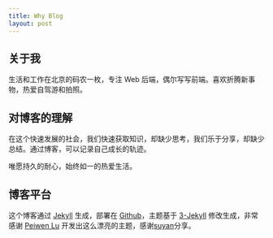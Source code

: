 ```yaml
---
title: Why Blog
layout: post
---
```


## 关于我

生活和工作在北京的码农一枚，专注 Web 后端，偶尔写写前端。喜欢折腾新事物，热爱自驾游和拍照。

## 对博客的理解

在这个快速发展的社会，我们快速获取知识，却缺少思考，我们乐于分享，却缺少总结。通过博客，可以记录自己成长的轨迹。

唯愿持久的耐心，始终如一的热爱生活。


## 博客平台

这个博客通过 [Jekyll](http://jekyllrb.com/) 生成，部署在 [Github](https://pages.github.com)，主题基于 [3-Jekyll](https://github.com/P233/3-Jekyll) 修改生成，非常感谢 [Peiwen Lu](https://github.com/P233) 开发出这么漂亮的主题，感谢[suyan](https://github.com/suyan/suyan.github.io)分享。

